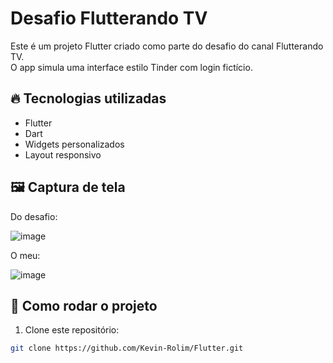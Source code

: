 # Desafio Flutterando TV

Este é um projeto Flutter criado como parte do desafio do canal Flutterando TV.  
O app simula uma interface estilo Tinder com login fictício.

## 🔥 Tecnologias utilizadas

- Flutter
- Dart
- Widgets personalizados
- Layout responsivo

## 🖼️ Captura de tela
Do desafio:

![image](https://github.com/user-attachments/assets/507ddab6-df22-4c8f-b81b-755cdfcee95a)

O meu:

![image](https://github.com/user-attachments/assets/7f5a0b9e-2bb1-438d-b567-9fd48cacf74c)


## 🚀 Como rodar o projeto

1. Clone este repositório:
```bash
git clone https://github.com/Kevin-Rolim/Flutter.git
